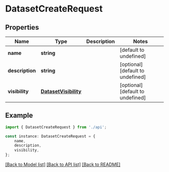 # DatasetCreateRequest


## Properties

Name | Type | Description | Notes
------------ | ------------- | ------------- | -------------
**name** | **string** |  | [default to undefined]
**description** | **string** |  | [optional] [default to undefined]
**visibility** | [**DatasetVisibility**](DatasetVisibility.md) |  | [optional] [default to undefined]

## Example

```typescript
import { DatasetCreateRequest } from './api';

const instance: DatasetCreateRequest = {
    name,
    description,
    visibility,
};
```

[[Back to Model list]](../README.md#documentation-for-models) [[Back to API list]](../README.md#documentation-for-api-endpoints) [[Back to README]](../README.md)
